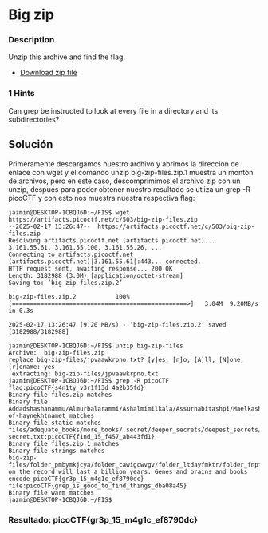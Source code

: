 # Big zip

### Description

Unzip this archive and find the flag.

- [Download zip file](https://artifacts.picoctf.net/c/503/big-zip-files.zip)

### 1 Hints 

Can grep be instructed to look at every file in a directory and its subdirectories?

## Solución

Primeramente descargamos nuestro archivo y abrimos la dirección de enlace con wget y el comando unzip big-zip-files.zip.1 muestra un montón de archivos, pero en este caso, descomprimimos el archivo zip con un unzip, después para poder obtener nuestro resultado se utliza un grep -R picoCTF y con esto nos muestra nuestra respectiva flag:

```
jazmin@DESKTOP-1CBQJ6D:~/FIS$ wget https://artifacts.picoctf.net/c/503/big-zip-files.zip
--2025-02-17 13:26:47--  https://artifacts.picoctf.net/c/503/big-zip-files.zip
Resolving artifacts.picoctf.net (artifacts.picoctf.net)... 3.161.55.61, 3.161.55.100, 3.161.55.26, ...
Connecting to artifacts.picoctf.net (artifacts.picoctf.net)|3.161.55.61|:443... connected.
HTTP request sent, awaiting response... 200 OK
Length: 3182988 (3.0M) [application/octet-stream]
Saving to: ‘big-zip-files.zip.2’

big-zip-files.zip.2           100%[=================================================>]   3.04M  9.20MB/s    in 0.3s

2025-02-17 13:26:47 (9.20 MB/s) - ‘big-zip-files.zip.2’ saved [3182988/3182988]

jazmin@DESKTOP-1CBQJ6D:~/FIS$ unzip big-zip-files
Archive:  big-zip-files.zip
replace big-zip-files/jpvaawkrpno.txt? [y]es, [n]o, [A]ll, [N]one, [r]ename: yes
 extracting: big-zip-files/jpvaawkrpno.txt
jazmin@DESKTOP-1CBQJ6D:~/FIS$ grep -R picoCTF
flag:picoCTF{s4n1ty_v3r1f13d_4a2b35fd}
Binary file files.zip matches
Binary file Addadshashanammu/Almurbalarammi/Ashalmimilkala/Assurnabitashpi/Maelkashishi/Onnissiralis/Ularradallaku/fang-of-haynekhtnamet matches
Binary file static matches
files/adequate_books/more_books/.secret/deeper_secrets/deepest_secrets/uber-secret.txt:picoCTF{f1nd_15_f457_ab443fd1}
Binary file files.zip.1 matches
Binary file strings matches
big-zip-files/folder_pmbymkjcya/folder_cawigcwvgv/folder_ltdayfmktr/folder_fnpfclfyee/whzxrpivpqld.txt:information on the record will last a billion years. Genes and brains and books encode picoCTF{gr3p_15_m4g1c_ef8790dc}
file:picoCTF{grep_is_good_to_find_things_dba08a45}
Binary file warm matches
jazmin@DESKTOP-1CBQJ6D:~/FIS$
```

### Resultado: picoCTF{gr3p_15_m4g1c_ef8790dc}